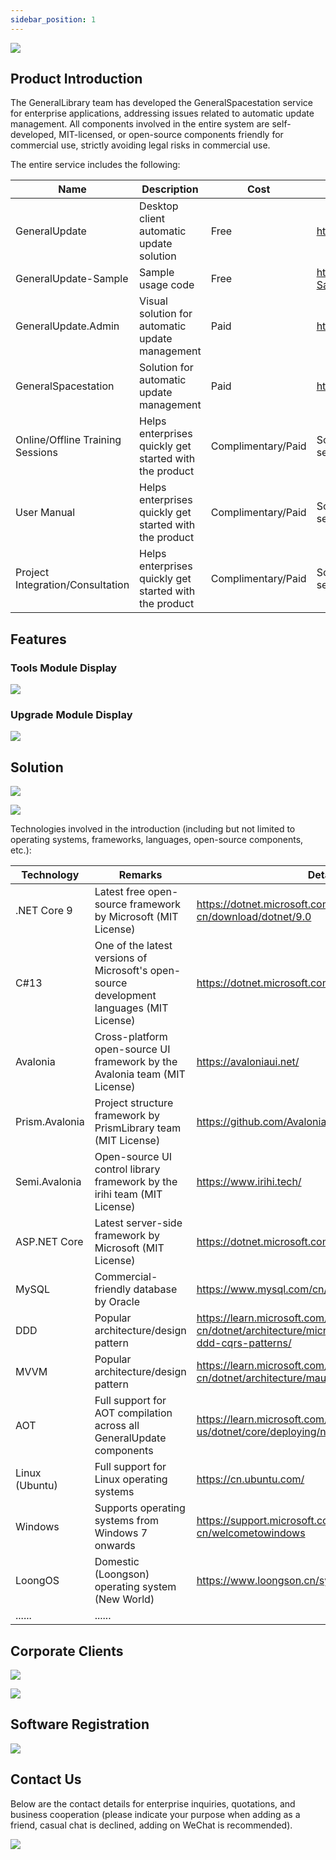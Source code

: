 ```yaml
---
sidebar_position: 1
---
```


![](imgs\GeneralUpdate_h2.png)

## Product Introduction

The GeneralLibrary team has developed the GeneralSpacestation service for enterprise applications, addressing issues related to automatic update management. All components involved in the entire system are self-developed, MIT-licensed, or open-source components friendly for commercial use, strictly avoiding legal risks in commercial use.

The entire service includes the following:

| Name                             | Description                                            | Cost               | Details                                                    |
| -------------------------------- | ------------------------------------------------------ | ------------------ | ---------------------------------------------------------- |
| GeneralUpdate                    | Desktop client automatic update solution               | Free               | https://github.com/GeneralLibrary/GeneralUpdate            |
| GeneralUpdate-Sample             | Sample usage code                                      | Free               | https://github.com/GeneralLibrary/GeneralUpdate-Samples    |
| GeneralUpdate.Admin              | Visual solution for automatic update management        | Paid               | https://www.justerzhu.cn/                                  |
| GeneralSpacestation              | Solution for automatic update management               | Paid               | https://www.justerzhu.cn/                                  |
| Online/Offline Training Sessions | Helps enterprises quickly get started with the product | Complimentary/Paid | Scan the code for consultation/can be purchased separately |
| User Manual                      | Helps enterprises quickly get started with the product | Complimentary/Paid | Scan the code for consultation/can be purchased separately |
| Project Integration/Consultation | Helps enterprises quickly get started with the product | Complimentary/Paid | Scan the code for consultation/can be purchased separately |



## Features

### Tools Module Display

![](imgs\generalspacestation.png)

### Upgrade Module Display

![](imgs\generalspacestation2.png)



## Solution

![](imgs\solution2.png)

![](imgs\solution.png)

Technologies involved in the introduction (including but not limited to operating systems, frameworks, languages, open-source components, etc.):

| Technology     | Remarks                                                      | Details                                                      |
| -------------- | ------------------------------------------------------------ | ------------------------------------------------------------ |
| .NET Core 9    | Latest free open-source framework by Microsoft (MIT License) | https://dotnet.microsoft.com/zh-cn/download/dotnet/9.0       |
| C#13           | One of the latest versions of Microsoft's open-source development languages (MIT License) | https://dotnet.microsoft.com/zh-cn/languages/csharp          |
| Avalonia       | Cross-platform open-source UI framework by the Avalonia team (MIT License) | https://avaloniaui.net/                                      |
| Prism.Avalonia | Project structure framework by PrismLibrary team (MIT License) | https://github.com/AvaloniaCommunity/Prism.Avalonia          |
| Semi.Avalonia  | Open-source UI control library framework by the irihi team (MIT License) | https://www.irihi.tech/                                      |
| ASP.NET Core   | Latest server-side framework by Microsoft (MIT License)      | https://dotnet.microsoft.com/zh-cn/apps/aspnet               |
| MySQL          | Commercial-friendly database by Oracle                       | https://www.mysql.com/cn/                                    |
| DDD            | Popular architecture/design pattern                          | https://learn.microsoft.com/zh-cn/dotnet/architecture/microservices/microservice-ddd-cqrs-patterns/ |
| MVVM           | Popular architecture/design pattern                          | https://learn.microsoft.com/zh-cn/dotnet/architecture/maui/mvvm |
| AOT            | Full support for AOT compilation across all GeneralUpdate components | https://learn.microsoft.com/en-us/dotnet/core/deploying/native-aot/ |
| Linux (Ubuntu) | Full support for Linux operating systems                     | https://cn.ubuntu.com/                                       |
| Windows        | Supports operating systems from Windows 7 onwards            | https://support.microsoft.com/zh-cn/welcometowindows         |
| LoongOS        | Domestic (Loongson) operating system (New World)             | https://www.loongson.cn/system/loongos                       |
| ......         | ......                                                       |                                                              |



## Corporate Clients

![](imgs\corporateclient1.png)

![](imgs\corporateclient2.png)



## Software Registration

![](imgs\ruanzhu.png)

## Contact Us

Below are the contact details for enterprise inquiries, quotations, and business cooperation (please indicate your purpose when adding as a friend, casual chat is declined, adding on WeChat is recommended).

![](imgs\contact.png)